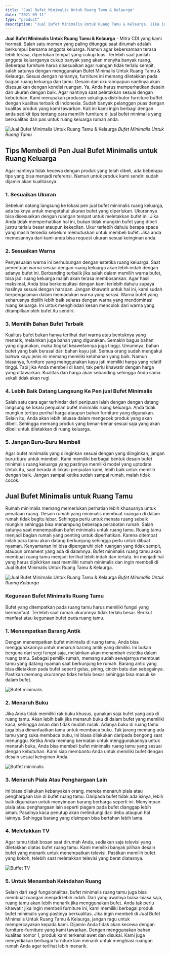 ```yaml
---
title: "Jual Bufet Minimalis Untuk Ruang Tamu & Kelaurga"
date: "2021-09-11"
type: "product"
description: "Jual Bufet Minimalis Untuk Ruang Tamu & Kelaurga. Jika ingin membeli di Jual Bufet Minimalis Untuk Ruang Tamu & Kelaurga, jangan ragu untuk mempercayakan kep..."
---
```


**Jual Bufet Minimalis Untuk Ruang Tamu & Kelaurga** - Mitra CDI yang kami hormati. Salah satu momen yang paling ditunggu saat dirumah adalah berkumpul bersama anggota keluarga. Namun agar kebersamaan terasa lebih terasa, diperlukan tempat yang cukup luas. Terlebih saat jumlah anggota keluarganya cukup banyak yang akan menyita banyak ruang.
Beberapa furniture harus disesuaikan agar ruangan tidak terlalu sempit, salah satunya dengan menggunakan Bufet Minimalis Untuk Ruang Tamu & Kelaurga. Sesuai dengan namanya, furniture ini memang diletakkan pada bagian ruang keluarga dan tamu. Desain dan ukurannyapun nantinya akan disesuaikan dengan kondisi ruangan. Ya, Anda harus memperhatikan desain dan ukuran dengan baik.
Agar nantinya saat peletakkan sesuai dengan kebutuhan. Kami merupakan produsen sekaligus distributor furniture buffet dengan kualitas terbaik di Indonesia. Sudah banyak pelanggan puas dengan kualitas produk yang kami tawarkan. Kali ini kami ingin berbagi dengan anda sedikit tips tentang cara memilih furniture di jual bufet minimalis yang berkualitas dan pas untuk ruang keluarga rumah anda.

![Jual Bufet Minimalis Untuk Ruang Tamu & Kelaurga](/images/product/buffet-kayu-jati-2.jpg)
*Bufet Minimalis Untuk Ruang Tamu*
## Tips Membeli di Pen Jual Bufet Minimalis untuk Ruang Keluarga
Agar nantinya tidak kecewa dengan produk yang telah dibeli, ada beberapa tips yang bisa menjadi referensi. Namun untuk produk kami sendiri sudah dijamin akan kualitasnya.
### 1\. Sesuaikan Ukuran
Sebelum datang langsung ke lokasi pen jual bufet minimalis ruang keluarga, ada baiknya untuk mengetahui ukuran bufet yang diperlukan. Ukurannya bisa disesuaikan dengan ruangan tempat untuk meletakkan bufet ini. Jika Anda tidak memperhatikan hal ini, bukan tidak mungkin bufet yang dibeli justru terlalu besar ataupun kekecilan. Ukur terlebih dahulu berapa space yang masih tersedia sebelum memutuskan untuk membeli bufet. Jika anda memesannya dari kami anda bisa request ukuran sesuai keinginan anda.
### 2\. Sesuaikan Warna
Penyesuaian warna ini berhubungan dengan estetika ruang keluarga. Saat penentuan warna sesuai dengan ruang keluarga akan lebih indah dengan adanya bufet ini. Berbanding terbalik jika salah dalam memilih warna bufet, bisa jadi ruang keluarga malah akan terasa membosankan.
Agar hasil maksimal, Anda bisa berkonsultasi dengan kami terlebih dahulu supaya hasilnya sesuai dengan harapan. Jangan khawatir untuk hal ini, kami sudah berpengalaman dalam memadukan warna yang serasi. Warna bufet yang seharusnya dipilih lebih baik selaras dengan warna yang mendominasi ruang keluarga. Ini untuk menghindari kesan mencolok dari warna yang ditampilkan oleh bufet itu sendiri.
### 3\. Memilih Bahan Bufet Terbaik
Kualitas bufet bukan hanya terlihat dari warna atau bentuknya yang menarik, melainkan juga bahan yang digunakan. Semakin bagus bahan yang digunakan, maka tingkat keawetannya juga tinggi. Umumnya, bahan bufet yang baik berasal dari bahan kayu jati. Semua orang sudah mengakui bahwa kayu jenis ini memang memiliki ketahanan yang baik. Namun biasanya, furniture yang menggunakan kayu jati memiliki harga yang relatif tinggi. Tapi jika Anda membeli di kami, tak perlu khawatir dengan harga yang ditawarkan. Kualitas dan harga akan sebanding sehingga Anda sama sekali tidak akan rugi.
### 4\. Lebih Baik Datang Langsung Ke Pen jual Bufet Minimalis
Salah satu cara agar terhindar dari penipuan ialah dengan dengan datang langsung ke lokasi penjualan bufet minimalis ruang keluarga. Anda tidak mungkin tertipu perihal harga ataupun bahan furniture yang digunakan. Selain itu, Anda akan lebih leluasa dalam mengecek produk yang akan dibeli. Sehingga memang produk yang benar-benar sesuai saja yang akan dibeli untuk diletakkan di ruang keluarga.
### 5\. Jangan Buru-Buru Membeli
Agar bufet minimalis yang diinginkan sesuai dengan yang diinginkan, jangan buru-buru untuk membeli. Kami memiliki berbagai bentuk desain bufet minimalis ruang keluarga yang pastinya memiliki model yang uptodate. Untuk itu, saat berada di lokasi penjualan kami, lebih baik untuk memilih dengan baik. Jangan sampai ketika sudah sampai rumah, malah tidak cocok.
## Jual Bufet Minimalis untuk Ruang Tamu
Rumah minimalis memang memerlukan perhatian lebih khususnya untuk penataan ruang. Desain rumah yang minimalis membuat ruangan di dalam rumah tidak begitu lebar. Sehingga perlu untuk menata ruang sebaik mungkin sehingga bisa menampung beberapa perabotan rumah. Salah satunya saat menempatkan bufet minimalis untuk ruang tamu.
Ruang tamu menjadi bagian rumah yang penting untuk diperhatikan. Karena ditempat inilah para tamu akan datang berkunjung sehingga perlu untuk dibuat nyaman. Kenyamanan ini bisa dipengaruhi oleh ruangan yang tidak sempit, ataupun ornament yang ada di dalamnya. Bufet minimalis ruang tamu akan membuat ruang tamu menjadi terlihat lebih indah dan tertata. Ini menjadi hal yang harus dipikirkan saat memiliki rumah minimalis dan ingin membeli di Jual Bufet Minimalis Untuk Ruang Tamu & Kelaurga.

![Jual Bufet Minimalis Untuk Ruang Tamu & Kelaurga](/images/product/buffet-kayu-jati.jpg)
*Bufet Minimalis Untuk Ruang Kelaurga*
### Kegunaan Bufet Minimalis Ruang Tamu
Bufet yang ditempatkan pada ruang tamu harus memiliki fungsi yang bermanfaat. Terlebih saat rumah ukurannya tidak terlalu besar. Berikut manfaat atau kegunaan bufet pada ruang tamu.
### 1\. Menempatkan Barang Antik
Dengan menempatkan bufet minimalis di ruang tamu, Anda bisa menggunakannya untuk menaruh barang antik yang dimiliki. Ini bukan berguna dari segi fungsi saja, melainkan akan menambah estetika dalam ruang tamu. Sebagai pemilik rumah, memang sudah sewajarnya membuat tamu yang datang nyaman saat berkunjung ke rumah. Barang antic yang bisa diletakkan pada bufet seperti gelas, piring, cincin batu dan sebagainya. Pastikan memang ukurannya tidak terlalu besar sehingga bisa masuk ke dalam bufet.

![Bufet minimalis](/images/product/buffet-minimalis-unik.jpg)

### 2\. Menaruh Buku
Jika Anda tidak memiliki rak buku khusus, gunakan saja bufet yang ada di ruang tamu. Akan lebih baik jika menaruh buku di dalam bufet yang memiliki kaca, sehingga aman dan tidak mudah rusak. Adanya buku di ruang tamu juga bisa dimanfaatkan tamu untuk membaca buku. Tak jarang memang ada tamu yang suka membaca buku, ini biasa dilakukan daripada bengong saat menunggu. Ketika Anda memang berniatan untuk menggunakannya untuk menaruh buku, Anda bisa membeli bufet minimalis ruang tamu yang sesuai dengan kebutuhan. Kami siap membantu Anda untuk memiliki bufet dengan desain sesuai keinginan Anda.

![Buffet minimalis](/images/product/buffet-tv-kayu-2.jpg)

### 3\. Menaruh Piala Atau Penghargaan Lain
Ini biasa dilakukan kebanyakan orang, mereka menaruh piala atau penghargaan lain di bufet ruang tamu. Daripada bufet tidak ada isinya, lebih baik digunakan untuk menyimpan barang berharga seperti ini. Menyimpan piala atau penghargaan lain seperti piagam pada bufet dianggap lebih aman. Pasalnya kaca penutup akan melindungi dari debu ataupun hal lainnya. Sehingga barang yang disimpan bisa bertahan lebih lama.
### 4\. Meletakkan TV
Agar tamu tidak bosan saat dirumah Anda, sediakan saja televisi yang diletakkan diatas bufet ruang tamu. Kami memiliki banyak pilihan desain bufet yang menarik untuk menempatkan televisi. Pastikan memilih bufet yang kokoh, telebih saat meletakkan televisi yang berat diatasnya.

![Buffet TV](/images/product/buffet-tv-kayu.jpg)

### 5\. Untuk Menambah Keindahan Ruang
Selain dari segi fungsionalitas, bufet minimalis ruang tamu juga bisa membuat ruangan menjadi lebih indah. Dari yang awalnya biasa-biasa saja, ruang tamu akan lebih menarik jika menggunakan bufet. Anda tak perlu khawatir jika ingin membeli furniture ini, kami memiliki berbagai produk bufet minimalis yang pastinya berkualitas.
Jika ingin membeli di Jual Bufet Minimalis Untuk Ruang Tamu & Kelaurga, jangan ragu untuk mempercayakan kepada kami. Dijamin Anda tidak akan kecewa dengan furniture-furniture yang kami tawarkan. Dengan menggunakan bahan kualitas nomor 1, produk kami terkenal awet dan disukai. Kami juga menyediakan berbagai furniture lain menarik untuk menghiasi ruangan rumah Anda agar terlihat lebih menarik.
